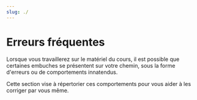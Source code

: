 ```yaml
---
slug: ./
---
```


# Erreurs fréquentes

Lorsque vous travaillerez sur le matériel du cours, il est possible que certaines embuches se présentent sur votre chemin, sous la forme d'erreurs ou de comportements innatendus.

Cette section vise à répertorier ces comportements pour vous aider à les corriger par vous même.
